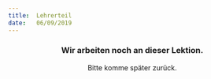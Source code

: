 ```yaml
---
title:  Lehrerteil
date:   06/09/2019
---
```


### <center>Wir arbeiten noch an dieser Lektion.</center>
<center>Bitte komme später zurück.</center>